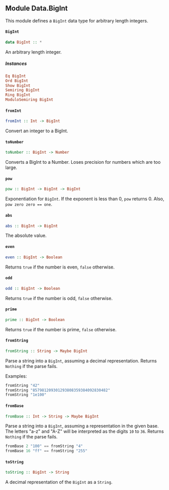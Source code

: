 ## Module Data.BigInt

This module defines a `BigInt` data type for arbitrary length integers.

#### `BigInt`

``` purescript
data BigInt :: *
```

An arbitrary length integer.

##### Instances
``` purescript
Eq BigInt
Ord BigInt
Show BigInt
Semiring BigInt
Ring BigInt
ModuloSemiring BigInt
```

#### `fromInt`

``` purescript
fromInt :: Int -> BigInt
```

Convert an integer to a BigInt.

#### `toNumber`

``` purescript
toNumber :: BigInt -> Number
```

Converts a BigInt to a Number. Loses precision for numbers which are too
large.

#### `pow`

``` purescript
pow :: BigInt -> BigInt -> BigInt
```

Exponentiation for `BigInt`. If the exponent is less than 0, `pow`
returns 0. Also, `pow zero zero == one`.

#### `abs`

``` purescript
abs :: BigInt -> BigInt
```

The absolute value.

#### `even`

``` purescript
even :: BigInt -> Boolean
```

Returns `true` if the number is even, `false` otherwise.

#### `odd`

``` purescript
odd :: BigInt -> Boolean
```

Returns `true` if the number is odd, `false` otherwise.

#### `prime`

``` purescript
prime :: BigInt -> Boolean
```

Returns `true` if the number is prime, `false` otherwise.

#### `fromString`

``` purescript
fromString :: String -> Maybe BigInt
```

Parse a string into a `BigInt`, assuming a decimal representation. Returns
`Nothing` if the parse fails.

Examples:
```purescript
fromString "42"
fromString "857981209301293808359384092830482"
fromString "1e100"
```

#### `fromBase`

``` purescript
fromBase :: Int -> String -> Maybe BigInt
```

Parse a string into a `BigInt`, assuming a representation in the given base.
The letters "a-z" and "A-Z" will be interpreted as the digits `10` to
`36`. Returns `Nothing` if the parse fails.

```purescript
fromBase 2 "100" == fromString "4"
fromBase 16 "ff" == fromString "255"
```

#### `toString`

``` purescript
toString :: BigInt -> String
```

A decimal representation of the `BigInt` as a `String`.


